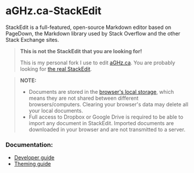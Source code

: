 aGHz.ca-StackEdit
=================

StackEdit is a full-featured, open-source Markdown editor based on PageDown, the Markdown library used by Stack Overflow and the other Stack Exchange sites.

> **This is not the StackEdit that you are looking for!**
>
> This is my personal fork I use to edit [aGHz.ca](http://aghz.ca). You are probably looking for [the real StackEdit](https://github.com/benweet/stackedit).

> **NOTE:**
>
> - Documents are stored in the [browser's local storage][1], which means they are not shared between different browsers/computers. Clearing your browser's data may delete all your local documents.
> - Full access to Dropbox or Google Drive is required to be able to import any document in StackEdit. Imported documents are downloaded in your browser and are not transmitted to a server.

### Documentation:

 - [Developer guide](doc/developer-guide.md)
 - [Theming guide](doc/theming.md)

  [1]: https://developer.mozilla.org/en-US/docs/Web/Guide/DOM/Storage#localStorage
